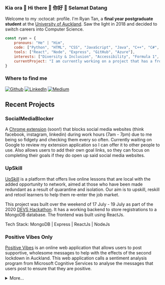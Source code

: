 ### Kia ora 👋 Hi there 👋 你好 👋 Selamat Datang
Welcome to my :octocat: profile. I'm Ryan Tan, a **final year postgraduate student** at the [University of Auckland](https://www.auckland.ac.nz/en.html). Saw the light in 2018 and decided to switch careers into Computer Science. 


```javascript
const ryan = {
    pronouns: "He" | "Him",
    code: ["Python", "HTML", "CSS", "JavaScript", "Java", "C++", "C#", "TypeScript"], 
    tools: ["React", "Node", "Express", "GitHub", "Azure"],
    interests: ["Diversity & Inclusion", "Accessibility", "Formula 1", 🏈, 🏉, 🎾, 🏂, "Board Games"],
    currentProject: "I am currently working on a project that has a frontend and backend deployed on Heroku and Netlify to improve my full stack development skills."
}
```

<h3>Where to find me</h3>
<p><a href="https://github.com/rtan265" target="_blank"><img alt="Github" src="https://img.shields.io/badge/GitHub-%2312100E.svg?&style=for-the-badge&logo=Github&logoColor=white" /></a> <a href="https://www.linkedin.com/in/rtan18" target="_blank"><img alt="LinkedIn" src="https://img.shields.io/badge/linkedin-%230077B5.svg?&style=for-the-badge&logo=linkedin&logoColor=white" /></a> <a href="https://medium.com/@rtan265" target="_blank"><img alt="Medium" src="https://img.shields.io/badge/medium-%2312100E.svg?&style=for-the-badge&logo=medium&logoColor=white" /></a>
</p>

## Recent Projects
### SocialMediaBlocker
A [Chrome extension]() (soon!) that blocks social media websites (think facebook, instagram, linkedin) during work hours (7am - 7pm) due to me being so fidgety and checking them every so often. Currently waiting on Google to review my extension application so I can offer it to other people to use. Also allows users to add their own goal links, so they can focus on completing their goals if they do open up said social media websites.

### UpSkill
[UpSkill](https://github.com/rtan265/upskill) is a platform that offers live online lessons that are local with the added opportunity to network, aimed at those who have been made redundant as a result of quarantine and isolation. Our aim is to upskill, reskill and retool learners to help them re-enter the job market.

This project was built over the weekend of 17 July - 19 July as part of the 2020 [DEVS Hackathon](https://www.devs.org.nz/blog/DEVS-Hackathon). It has a working backend to store registrations to a MongoDB database. The frontend was built using ReactJs.

Tech Stack: MongoDB | Express | ReactJs | NodeJs

### Positive Vibes Only 
[Positive Vibes](https://positive-vibes-auckland.netlify.app/) is an online web application that allows users to post supportive, wholesome messages to help with the effects of the second lockdown in Auckland. This web application calls a sentiment analysis program from Microsoft Cognitive Services to analyse the messages that users post to ensure that they are positive. 

<details>
<summary>More...</summary>

### Personal Website
Built my [personal website](https://github.com/rtan265/rtan265.github.io) over a week during the Easter Break as a challenge to learn more about web development. Super happy to have created my website, but there's is still work to be done! Currently looking for a designer to help me design a better website so I can build a better looking personal website! 

Currently a work in progress! 

### Learn From A Kiwi
[LearnFromA.Kiwi](https://github.com/rtan265/Learn-From-A-Kiwi) is the first online platform in New Zealand which CONNECTS the kiwi community with skilled instructors, through a LIVE and fully interactive environment.

This project was built over 48 hours (1 May - 2 May) as part of the [Unite to Fight COVID-19 Startup Weekend](https://covid.startupweekend.org/). This was my first project working with another developer to build a frontend application using ReactJs. 

Tech Stack: ReactJs

### Krayon Kafe
[Krayon Kafe](https://github.com/rtan265/Krayon-Kafe) is an online web application that allows users to provide a location (e.g. Panmure, Ponsonby) that shows them the cafes around the area, as well as provide Google Map Markers that show them where the cafes are.

This project was built over the weekend of 1 August - 2 August, as part of the Create Camp hosted by [Summer of Tech](https://summeroftech.co.nz/) and [ANZ](https://www.anz.co.nz/personal/). This application uses the ZenbuAPI for location data, as well as the GoogleMaps JavaScript API to show users the location of the cafes queried.

### React Native Project 👷
Currently working on this project, stay tuned! 

<img src="https://media.giphy.com/media/LnQjpWaON8nhr21vNW/giphy.gif" width="60"> <em><b>I love connecting with different people</b> and to hear about your background, as well as your journey into what you're passionate about. If you'd like to say hi, <b>send me a message on [LinkedIn](https://www.linkedin.com/in/rtan18)</b> and I'll be happy to shout you a :coffee:! :) </em>

</details>
